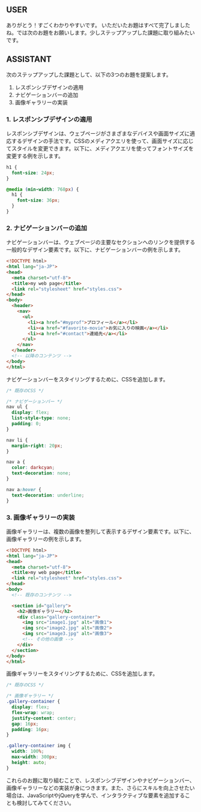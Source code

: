 ## USER

ありがとう！すごくわかりやすいです。
いただいたお題はすべて完了しましたね。では次のお題をお願いします。少しステップアップした課題に取り組みたいです。

## ASSISTANT

次のステップアップした課題として、以下の3つのお題を提案します。

1. レスポンシブデザインの適用
2. ナビゲーションバーの追加
3. 画像ギャラリーの実装

### 1. レスポンシブデザインの適用

レスポンシブデザインは、ウェブページがさまざまなデバイスや画面サイズに適応するデザインの手法です。CSSのメディアクエリを使って、画面サイズに応じてスタイルを変更できます。以下に、メディアクエリを使ってフォントサイズを変更する例を示します。

```css
h1 {
  font-size: 24px;
}

@media (min-width: 768px) {
  h1 {
    font-size: 36px;
  }
}
```

### 2. ナビゲーションバーの追加

ナビゲーションバーは、ウェブページの主要なセクションへのリンクを提供する一般的なデザイン要素です。以下に、ナビゲーションバーの例を示します。

```html
<!DOCTYPE html>
<html lang="ja-JP">
<head>
  <meta charset="utf-8">
  <title>my web page</title>
  <link rel="stylesheet" href="styles.css">
</head>
<body>
  <header>
    <nav>
      <ul>
        <li><a href="#myprof">プロフィール</a></li>
        <li><a href="#favorite-movie">お気に入りの映画</a></li>
        <li><a href="#contact">連絡先</a></li>
      </ul>
    </nav>
  </header>
  <!-- 以降のコンテンツ -->
</body>
</html>
```

ナビゲーションバーをスタイリングするために、CSSを追加します。

```css
/* 既存のCSS */

/* ナビゲーションバー */
nav ul {
  display: flex;
  list-style-type: none;
  padding: 0;
}

nav li {
  margin-right: 20px;
}

nav a {
  color: darkcyan;
  text-decoration: none;
}

nav a:hover {
  text-decoration: underline;
}
```

### 3. 画像ギャラリーの実装

画像ギャラリーは、複数の画像を整列して表示するデザイン要素です。以下に、画像ギャラリーの例を示します。

```html
<!DOCTYPE html>
<html lang="ja-JP">
<head>
  <meta charset="utf-8">
  <title>my web page</title>
  <link rel="stylesheet" href="styles.css">
</head>
<body>
  <!-- 既存のコンテンツ -->

  <section id="gallery">
    <h2>画像ギャラリー</h2>
    <div class="gallery-container">
      <img src="image1.jpg" alt="画像1">
      <img src="image2.jpg" alt="画像2">
      <img src="image3.jpg" alt="画像3">
      <!-- その他の画像 -->
    </div>
  </section>
</body>
</html>
```

画像ギャラリーをスタイリングするために、CSSを追加します。

```css
/* 既存のCSS */

/* 画像ギャラリー */
.gallery-container {
  display: flex;
  flex-wrap: wrap;
  justify-content: center;
  gap: 16px;
  padding: 16px;
}

.gallery-container img {
  width: 100%;
  max-width: 300px;
  height: auto;
}
```

これらのお題に取り組むことで、レスポンシブデザインやナビゲーションバー、画像ギャラリーなどの実装が身につきます。また、さらにスキルを向上させたい場合は、JavaScriptやjQueryを学んで、インタラクティブな要素を追加することも検討してみてください。
